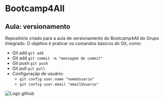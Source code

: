 # Bootcamp4All

## Aula: versionamento

Repositório criado para a aula de versionamento do Bootcamp4All do Grupo Integrado. 
O objetivo é praticar os comandos básicos do Git, como:

- Git add `git add`
- Git add `git commit -m "mensagem de commit"`
- Git push `git push`
- Git pull `git pull`
- Configuraçãp de usuário:
  - `git config user.name "nomeUsuario"`
  - `git config user.email "emailUsuario"`

![Logo github](https://logos-world.net/wp-content/uploads/2020/11/GitHub-Logo.png)
